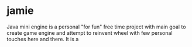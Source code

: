 # jamie
Java mini engine is a personal "for fun" free time project with main goal to create game engine and attempt to reinvent wheel with few personal touches here and there. It is a
